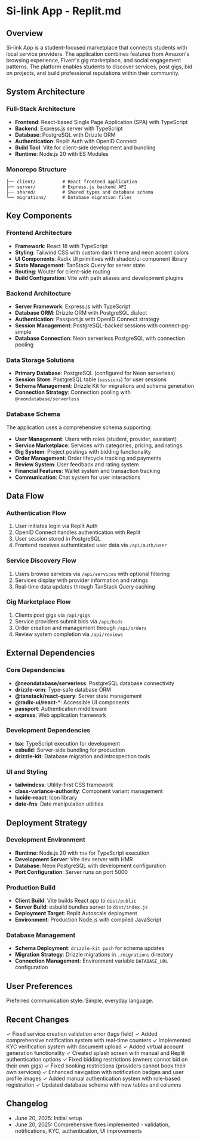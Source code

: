 # Si-link App - Replit.md

## Overview

Si-link App is a student-focused marketplace that connects students with local service providers. The application combines features from Amazon's browsing experience, Fiverr's gig marketplace, and social engagement patterns. The platform enables students to discover services, post gigs, bid on projects, and build professional reputations within their community.

## System Architecture

### Full-Stack Architecture
- **Frontend**: React-based Single Page Application (SPA) with TypeScript
- **Backend**: Express.js server with TypeScript
- **Database**: PostgreSQL with Drizzle ORM
- **Authentication**: Replit Auth with OpenID Connect
- **Build Tool**: Vite for client-side development and bundling
- **Runtime**: Node.js 20 with ES Modules

### Monorepo Structure
```
├── client/          # React frontend application
├── server/          # Express.js backend API
├── shared/          # Shared types and database schema
└── migrations/      # Database migration files
```

## Key Components

### Frontend Architecture
- **Framework**: React 18 with TypeScript
- **Styling**: Tailwind CSS with custom dark theme and neon accent colors
- **UI Components**: Radix UI primitives with shadcn/ui component library
- **State Management**: TanStack Query for server state
- **Routing**: Wouter for client-side routing
- **Build Configuration**: Vite with path aliases and development plugins

### Backend Architecture
- **Server Framework**: Express.js with TypeScript
- **Database ORM**: Drizzle ORM with PostgreSQL dialect
- **Authentication**: Passport.js with OpenID Connect strategy
- **Session Management**: PostgreSQL-backed sessions with connect-pg-simple
- **Database Connection**: Neon serverless PostgreSQL with connection pooling

### Data Storage Solutions
- **Primary Database**: PostgreSQL (configured for Neon serverless)
- **Session Store**: PostgreSQL table (`sessions`) for user sessions
- **Schema Management**: Drizzle Kit for migrations and schema generation
- **Connection Strategy**: Connection pooling with `@neondatabase/serverless`

### Database Schema
The application uses a comprehensive schema supporting:
- **User Management**: Users with roles (student, provider, assistant)
- **Service Marketplace**: Services with categories, pricing, and ratings
- **Gig System**: Project postings with bidding functionality
- **Order Management**: Order lifecycle tracking and payments
- **Review System**: User feedback and rating system
- **Financial Features**: Wallet system and transaction tracking
- **Communication**: Chat system for user interactions

## Data Flow

### Authentication Flow
1. User initiates login via Replit Auth
2. OpenID Connect handles authentication with Replit
3. User session stored in PostgreSQL
4. Frontend receives authenticated user data via `/api/auth/user`

### Service Discovery Flow
1. Users browse services via `/api/services` with optional filtering
2. Services display with provider information and ratings
3. Real-time data updates through TanStack Query caching

### Gig Marketplace Flow
1. Clients post gigs via `/api/gigs`
2. Service providers submit bids via `/api/bids`
3. Order creation and management through `/api/orders`
4. Review system completion via `/api/reviews`

## External Dependencies

### Core Dependencies
- **@neondatabase/serverless**: PostgreSQL database connectivity
- **drizzle-orm**: Type-safe database ORM
- **@tanstack/react-query**: Server state management
- **@radix-ui/react-***: Accessible UI components
- **passport**: Authentication middleware
- **express**: Web application framework

### Development Dependencies
- **tsx**: TypeScript execution for development
- **esbuild**: Server-side bundling for production
- **drizzle-kit**: Database migration and introspection tools

### UI and Styling
- **tailwindcss**: Utility-first CSS framework
- **class-variance-authority**: Component variant management
- **lucide-react**: Icon library
- **date-fns**: Date manipulation utilities

## Deployment Strategy

### Development Environment
- **Runtime**: Node.js 20 with `tsx` for TypeScript execution
- **Development Server**: Vite dev server with HMR
- **Database**: Neon PostgreSQL with development configuration
- **Port Configuration**: Server runs on port 5000

### Production Build
- **Client Build**: Vite builds React app to `dist/public`
- **Server Build**: esbuild bundles server to `dist/index.js`
- **Deployment Target**: Replit Autoscale deployment
- **Environment**: Production Node.js with compiled JavaScript

### Database Management
- **Schema Deployment**: `drizzle-kit push` for schema updates
- **Migration Strategy**: Drizzle migrations in `./migrations` directory
- **Connection Management**: Environment variable `DATABASE_URL` configuration

## User Preferences

Preferred communication style: Simple, everyday language.

## Recent Changes

✓ Fixed service creation validation error (tags field)
✓ Added comprehensive notification system with real-time counters
✓ Implemented KYC verification system with document upload
✓ Added virtual account generation functionality
✓ Created splash screen with manual and Replit authentication options
✓ Fixed bidding restrictions (owners cannot bid on their own gigs)
✓ Fixed booking restrictions (providers cannot book their own services)
✓ Enhanced navigation with notification badges and user profile images
✓ Added manual authentication system with role-based registration
✓ Updated database schema with new tables and columns

## Changelog

- June 20, 2025: Initial setup
- June 20, 2025: Comprehensive fixes implemented - validation, notifications, KYC, authentication, UI improvements